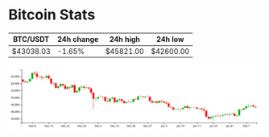 # Bitcoin Stats

BTC/USDT|24h change|24h high|24h low|
|---|---|---|---|
|$43038.03|-1.65%|$45821.00|$42600.00|

<img src="./chart.svg">
